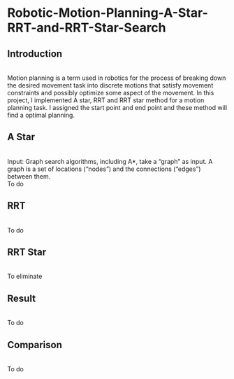 # Robotic-Motion-Planning-A-Star-RRT-and-RRT-Star-Search
## Introduction
<br>Motion planning is a term used in robotics for the process of breaking down the desired movement task into discrete motions that satisfy movement constraints and possibly optimize some aspect of the movement. In this project, I implemented A star, RRT and RRT star method for a motion planning task. I assigned the start point and end point and these method will find a optimal planning.
## A Star
<br>Input: Graph search algorithms, including A*, take a “graph” as input. A graph is a set of locations (“nodes”) and the connections (“edges”) between them. 
<br>To do
## RRT
<br>To do
## RRT Star
<br>To eliminate 
## Result
<br>To do
## Comparison
<br>To do
